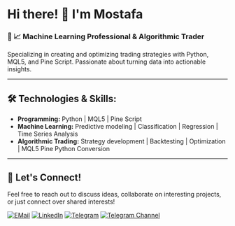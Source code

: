 # Hi there! 👋 I'm Mostafa

### 🤖 📈 Machine Learning Professional & Algorithmic Trader
Specializing in creating and optimizing trading strategies with Python, MQL5, and Pine Script. Passionate about turning data into actionable insights.

---

## 🛠️ Technologies & Skills:
- **Programming:** Python | MQL5 | Pine Script  
- **Machine Learning:** Predictive modeling | Classification | Regression | Time Series Analysis
- **Algorithmic Trading:** Strategy development | Backtesting | Optimization | MQL5 Pine Python Conversion

---

## 🤝 Let's Connect!
Feel free to reach out to discuss ideas, collaborate on interesting projects, or just connect over shared interests!

[![EMail](https://img.shields.io/badge/EMail-Email-red)](mailto:MostafaRoohy@protonmail.com)
[![LinkedIn](https://img.shields.io/badge/LinkedIn-Connect-blue)](https://linkedin.com/in/mostafaroohy)
[![Telegram](https://img.shields.io/badge/Telegram-Contact-blue)](https://t.me/MostafaRoohy)
[![Telegram Channel](https://img.shields.io/badge/Channel-BrainyAlgo-lightblue)](https://t.me/BrainyAlgo)


